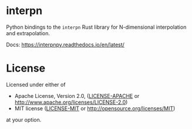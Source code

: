 # interpn

Python bindings to the `interpn` Rust library for N-dimensional interpolation and extrapolation.

Docs: https://interpnpy.readthedocs.io/en/latest/

# License
Licensed under either of

- Apache License, Version 2.0, ([LICENSE-APACHE](LICENSE-APACHE) or http://www.apache.org/licenses/LICENSE-2.0)
- MIT license ([LICENSE-MIT](LICENSE-MIT) or http://opensource.org/licenses/MIT)

at your option.